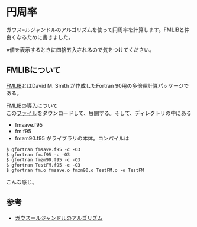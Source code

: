 # 円周率
ガウス=ルジャンドルのアルゴリズムを使って円周率を計算します。FMLIBと仲良くなるために書きました。

※値を表示するときに四捨五入されるので気をつけてください。

## FMLIBについて
[FMLIB](http://dmsmith.lmu.build/)とはDavid M. Smith が作成したFortran 90用の多倍長計算パッケージである。

FMLIBの導入について<br>
この[ファイル](http://dmsmith.lmu.build/FM1.4/FM_files.zip)をダウンロードして、展開する。そして、ディレクトリの中にある
- fmsave.f95
- fm.f95
- fmzm90.f95
がライブラリの本体。コンパイルは
```
$ gfortran fmsave.f95 -c -O3
$ gfortran fm.f95 -c -O3
$ gfortran fmzm90.f95 -c -O3
$ gfortran TestFM.f95 -c -O3
$ gfortran fm.o fmsave.o fmzm90.o TestFM.o -o TestFM
```
こんな感じ。

## 参考
- [ガウス＝ルジャンドルのアルゴリズム](https://ja.wikipedia.org/wiki/%E3%82%AC%E3%82%A6%E3%82%B9%EF%BC%9D%E3%83%AB%E3%82%B8%E3%83%A3%E3%83%B3%E3%83%89%E3%83%AB%E3%81%AE%E3%82%A2%E3%83%AB%E3%82%B4%E3%83%AA%E3%82%BA%E3%83%A0)
